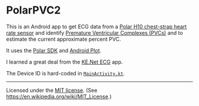 # PolarPVC2

This is an Android app to get ECG data from a [Polar H10 chest-strap
heart rate
sensor](https://www.polar.com/us-en/sensors/h10-heart-rate-sensor) and
identify [Premature Ventricular Complexes
(PVCs)](https://en.wikipedia.org/wiki/Premature_ventricular_contraction)
and to estimate the current approximate percent PVC.

It uses the [Polar SDK](https://github.com/polarofficial/polar-ble-sdk) and
[Android Plot](https://github.com/halfhp/androidplot).

I learned a great deal from the [KE.Net
ECG](https://github.com/KennethEvans/KE.Net-ECG) app.

The Device ID is hard-coded in [`MainActivity.kt`](https://github.com/kbroman/AndroidPolarPVC2/blob/main/app/src/main/java/org/kbroman/android/polarpvc2/MainActivity.kt#L33).

---

Licensed under the [MIT license](LICENSE). (See <https://en.wikipedia.org/wiki/MIT_License>.)

